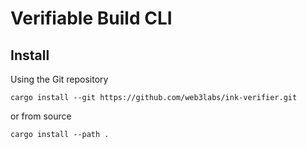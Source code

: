 # Verifiable Build CLI

## Install

Using the Git repository
```
cargo install --git https://github.com/web3labs/ink-verifier.git
```

or from source
```
cargo install --path .
```
